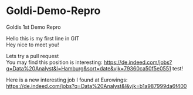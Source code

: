 # Goldi-Demo-Repro
Goldis 1st Demo Repro

Hello this is my first line in GIT  
Hey nice to meet you!

Lets try a pull request  
You may find this position is interesting: https://de.indeed.com/jobs?q=Data%20Analyst&l=Hamburg&sort=date&vjk=79360ca50f5e0551 
test!

Here is a new interesting job I found at Eurowings:
https://de.indeed.com/jobs?q=Data%20Analyst&l&vjk=b1a987999da6f400
